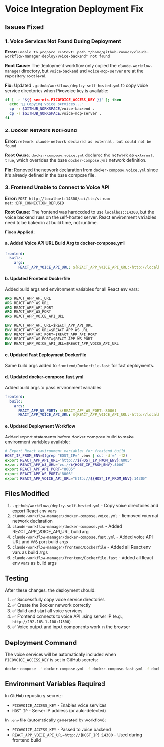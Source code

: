 # Voice Integration Deployment Fix

## Issues Fixed

### 1. Voice Services Not Found During Deployment
**Error:** `unable to prepare context: path "/home/github-runner/claude-workflow-manager-deploy/voice-backend" not found`

**Root Cause:** The deployment workflow only copied the `claude-workflow-manager` directory, but `voice-backend` and `voice-mcp-server` are at the repository root level.

**Fix:** Updated `.github/workflows/deploy-self-hosted.yml` to copy voice service directories when Picovoice key is available:
```bash
if [ -n "${{ secrets.PICOVOICE_ACCESS_KEY }}" ]; then
  echo "🎤 Copying voice services..."
  cp -r $GITHUB_WORKSPACE/voice-backend .
  cp -r $GITHUB_WORKSPACE/voice-mcp-server .
fi
```

### 2. Docker Network Not Found
**Error:** `network claude-network declared as external, but could not be found`

**Root Cause:** `docker-compose.voice.yml` declared the network as `external: true`, which overrides the base `docker-compose.yml` network definition.

**Fix:** Removed the network declaration from `docker-compose.voice.yml` since it's already defined in the base compose file.

### 3. Frontend Unable to Connect to Voice API
**Error:** `POST http://localhost:14300/api/tts/stream net::ERR_CONNECTION_REFUSED`

**Root Cause:** The frontend was hardcoded to use `localhost:14300`, but the voice backend runs on the self-hosted server. React environment variables need to be baked in at build time, not runtime.

**Fixes Applied:**

#### a. Added Voice API URL Build Arg to docker-compose.yml
```yaml
frontend:
  build:
    args:
      REACT_APP_VOICE_API_URL: ${REACT_APP_VOICE_API_URL:-http://localhost:14300}
```

#### b. Updated Frontend Dockerfile
Added build args and environment variables for all React env vars:
```dockerfile
ARG REACT_APP_API_URL
ARG REACT_APP_WS_URL
ARG REACT_APP_API_PORT
ARG REACT_APP_WS_PORT
ARG REACT_APP_VOICE_API_URL

ENV REACT_APP_API_URL=$REACT_APP_API_URL
ENV REACT_APP_WS_URL=$REACT_APP_WS_URL
ENV REACT_APP_API_PORT=$REACT_APP_API_PORT
ENV REACT_APP_WS_PORT=$REACT_APP_WS_PORT
ENV REACT_APP_VOICE_API_URL=$REACT_APP_VOICE_API_URL
```

#### c. Updated Fast Deployment Dockerfile
Same build args added to `frontend/Dockerfile.fast` for fast deployments.

#### d. Updated docker-compose.fast.yml
Added build args to pass environment variables:
```yaml
frontend:
  build:
    args:
      REACT_APP_WS_PORT: ${REACT_APP_WS_PORT:-8006}
      REACT_APP_VOICE_API_URL: ${REACT_APP_VOICE_API_URL:-http://localhost:14300}
```

#### e. Updated Deployment Workflow
Added export statements before docker compose build to make environment variables available:
```bash
# Export React environment variables for frontend build
HOST_IP_FROM_ENV=$(grep "HOST_IP=" .env | cut -d'=' -f2)
export REACT_APP_API_URL="http://${HOST_IP_FROM_ENV}:8005"
export REACT_APP_WS_URL="ws://${HOST_IP_FROM_ENV}:8006"
export REACT_APP_API_PORT="8005"
export REACT_APP_WS_PORT="8006"
export REACT_APP_VOICE_API_URL="http://${HOST_IP_FROM_ENV}:14300"
```

## Files Modified

1. `.github/workflows/deploy-self-hosted.yml` - Copy voice directories and export React env vars
2. `claude-workflow-manager/docker-compose.voice.yml` - Removed external network declaration
3. `claude-workflow-manager/docker-compose.yml` - Added REACT_APP_VOICE_API_URL build arg
4. `claude-workflow-manager/docker-compose.fast.yml` - Added voice API URL and WS port build args
5. `claude-workflow-manager/frontend/Dockerfile` - Added all React env vars as build args
6. `claude-workflow-manager/frontend/Dockerfile.fast` - Added all React env vars as build args

## Testing

After these changes, the deployment should:
1. ✅ Successfully copy voice service directories
2. ✅ Create the Docker network correctly
3. ✅ Build and start all voice services
4. ✅ Frontend connects to voice API using server IP (e.g., `http://192.168.1.100:14300`)
5. ✅ Voice output and input components work in the browser

## Deployment Command

The voice services will be automatically included when `PICOVOICE_ACCESS_KEY` is set in GitHub secrets:
```bash
docker compose -f docker-compose.yml -f docker-compose.fast.yml -f docker-compose.voice.yml up -d
```

## Environment Variables Required

In GitHub repository secrets:
- `PICOVOICE_ACCESS_KEY` - Enables voice services
- `HOST_IP` - Server IP address (or auto-detected)

In `.env` file (automatically generated by workflow):
- `PICOVOICE_ACCESS_KEY` - Passed to voice backend
- `REACT_APP_VOICE_API_URL=http://{HOST_IP}:14300` - Used during frontend build

